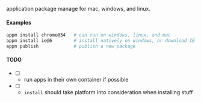 application package manage for mac, windows, and linux.

#### Examples

```bash
appm install chrome@34   # can run on windows, linux, and mac
appm install ie@6        # install natively on windows, or download IE vm
appm publish             # publish a new package
```


#### TODO

- [ ] - run apps in their own container if possible
- [ ] - `install` should take platform into consideration when installing stuff

